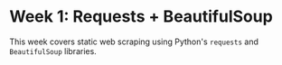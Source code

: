 # Week 1: Requests + BeautifulSoup

This week covers static web scraping using Python's `requests` and `BeautifulSoup` libraries.
